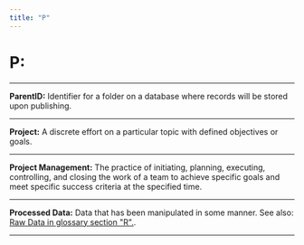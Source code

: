 ```yaml
---
title: "P"
---
```


# **P:** 
___


**ParentID:**
Identifier for a folder on a database where records will be stored upon publishing.
___


**Project:** 
A discrete effort on a particular topic with defined objectives or goals.
___


**Project Management:** 
The practice of initiating, planning, executing, controlling, and closing the work of a team to achieve specific 
goals and meet specific success criteria at the specified time.
___


**Processed Data:**
Data that has been manipulated in some manner. See also: [Raw Data in glossary section "R".](https://ironrico.github.io/TestGlossary/R). 
___












